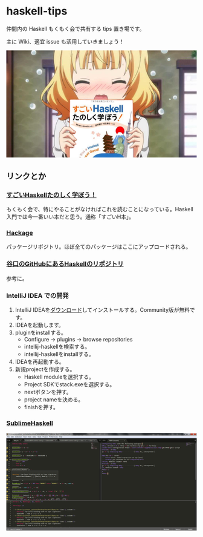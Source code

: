 # haskell-tips

仲間内の Haskell もくもく会で共有する tips 置き場です。

主に Wiki、適宜 issue も活用していきましょう！

![sharo having h book](img/sharo.png)

## リンクとか

### [すごいHaskellたのしく学ぼう！](https://www.amazon.co.jp/dp/B009RO80XY)
もくもく会で、特にやることがなければこれを読むことになっている。Haskell入門では今一番いい本だと思う。通称「すごいH本」。

### [Hackage](https://hackage.haskell.org/)
パッケージリポジトリ。ほぼ全てのパッケージはここにアップロードされる。

### [谷口のGitHubにあるHaskellのリポジトリ](https://github.com/cohei?utf8=✓&tab=repositories&q=&type=source&language=haskell)
参考に。

### IntelliJ IDEA での開発

1. IntelliJ IDEAを[ダウンロード](https://www.jetbrains.com/idea/download)してインストールする。Community版が無料です。
2. IDEAを起動します。
3. pluginをinstallする。
    - Configure -> plugins -> browse repositories
    - intellij-haskellを検索する。
    - intellij-haskellをinstallする。
4. IDEAを再起動する。
5. 新規projectを作成する。
    - Haskell moduleを選択する。
    - Project SDKでstack.exeを選択する。
    - nextボタンを押す。
    - project nameを決める。
    - finishを押す。

### [SublimeHaskell](https://github.com/SublimeHaskell/SublimeHaskell)

![SublimeHaskell](img/sublimehaskell.png)

